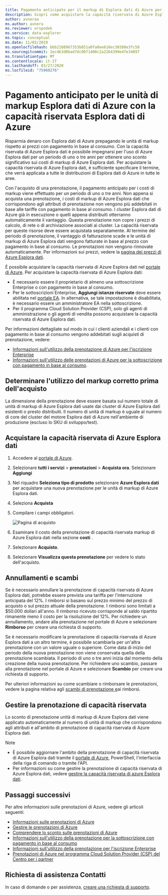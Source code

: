 ```yaml
---
title: Pagamento anticipato per il markup di Esplora dati di Azure per risparmiare denaro
description: Scopri come acquistare la capacità riservata di Azure Esplora dati per risparmiare sui costi di Esplora dati di Azure.
author: avneraa
ms.author: avnera
ms.reviewer: orspodek
ms.service: data-explorer
ms.topic: conceptual
ms.date: 11/03/2019
ms.openlocfilehash: bbb2108967353b851a0fa0ee610ec30380e3fc50
ms.sourcegitcommit: 2ec4b3d0bad7dc0071400c2a2264399e4fe34897
ms.translationtype: MT
ms.contentlocale: it-IT
ms.lasthandoff: 03/27/2020
ms.locfileid: "75969276"
---
```

# <a name="prepay-for-azure-data-explorer-markup-units-with-azure-data-explorer-reserved-capacity"></a>Pagamento anticipato per le unità di markup Esplora dati di Azure con la capacità riservata Esplora dati di Azure

Risparmia denaro con Esplora dati di Azure prepagando le unità di markup rispetto ai prezzi con pagamento in base al consumo. Con la capacità riservata di Azure Esplora dati è possibile impegnarsi per l'uso di Azure Esplora dati per un periodo di uno o tre anni per ottenere uno sconto significativo sui costi di markup di Azure Esplora dati. Per acquistare la capacità riservata di Azure Esplora dati, è sufficiente specificare il termine, che verrà applicata a tutte le distribuzioni di Esplora dati di Azure in tutte le aree.

Con l'acquisto di una prenotazione, il pagamento anticipato per i costi di markup viene effettuato per un periodo di uno o tre anni. Non appena si acquista una prenotazione, i costi di markup di Azure Esplora dati che corrispondono agli attributi di prenotazione non vengono più addebitati in base alle tariffe con pagamento in base al consumo. I cluster Esplora dati di Azure già in esecuzione o quelli appena distribuiti otterranno automaticamente il vantaggio. Questa prenotazione non copre i prezzi di calcolo, di rete o di archiviazione associati ai cluster. La capacità riservata per queste risorse deve essere acquistata separatamente. Al termine del periodo di prenotazione, il vantaggio di fatturazione scade e le unità di markup di Azure Esplora dati vengono fatturate in base al prezzo con pagamento in base al consumo. Le prenotazioni non vengono rinnovate automaticamente. Per informazioni sui prezzi, vedere la [pagina dei prezzi di Azure Esplora dati](https://azure.microsoft.com/pricing/details/data-explorer/).

È possibile acquistare la capacità riservata di Azure Esplora dati nel [portale di Azure](https://portal.azure.com). Per acquistare la capacità riservata di Azure Esplora dati:

* È necessario essere il proprietario di almeno una sottoscrizione Enterprise o con pagamento in base al consumo.
* Per le sottoscrizioni Enterprise, **Aggiungi istanze riservate** deve essere abilitata nel [portale EA](https://ea.azure.com). In alternativa, se tale impostazione è disabilitata, è necessario essere un amministratore EA nella sottoscrizione.
* Per il programma Cloud Solution Provider (CSP), solo gli agenti di amministrazione o gli agenti di vendita possono acquistare la capacità riservata di Azure Esplora dati.

Per informazioni dettagliate sul modo in cui i clienti aziendali e i clienti con pagamento in base al consumo vengono addebitati sugli acquisti di prenotazione, vedere:
* [Informazioni sull'utilizzo della prenotazione di Azure per l'iscrizione Enterprise](../cost-management-billing/reservations/understand-reserved-instance-usage-ea.md) 
* [Informazioni sull'utilizzo delle prenotazioni di Azure per la sottoscrizione con pagamento in base al consumo](../cost-management-billing/reservations/understand-reserved-instance-usage.md).

## <a name="determine-the-right-markup-usage-before-purchase"></a>Determinare l'utilizzo del markup corretto prima dell'acquisto

La dimensione della prenotazione deve essere basata sul numero totale di unità di markup di Azure Esplora dati usate dai cluster di Azure Esplora dati esistenti o presto distribuiti. Il numero di unità di markup è uguale al numero di core del cluster del motore Esplora dati di Azure nell'ambiente di produzione (escluso lo SKU di sviluppo/test). 

## <a name="buy-azure-data-explorer-reserved-capacity"></a>Acquistare la capacità riservata di Azure Esplora dati

1. Accedere al [portale di Azure](https://portal.azure.com).
1. Selezionare **tutti i servizi** > **prenotazioni** > **Acquista ora**. Selezionare **Aggiungi**
1. Nel riquadro **Seleziona tipo di prodotto** selezionare **Azure Esplora dati** per acquistare una nuova prenotazione per le unità di markup di Azure Esplora dati. 
1. Seleziona **Acquista**
1. Compilare i campi obbligatori. 

    ![Pagina di acquisto](media/pricing-reserved-capacity/purchase-page.png)

1. Esaminare il costo della prenotazione di capacità riservata markup di Azure Esplora dati nella sezione **costi** .
1. Selezionare **Acquisto**.
1. Selezionare **Visualizza questa prenotazione** per vedere lo stato dell'acquisto.

## <a name="cancellations-and-exchanges"></a>Annullamenti e scambi

Se è necessario annullare la prenotazione di capacità riservata di Azure Esplora dati, potrebbe essere prevista una tariffa per l'interruzione anticipata del 12%. I rimborsi si basano sul prezzo minimo del prezzo di acquisto o sul prezzo attuale della prenotazione. I rimborsi sono limitati a $50.000 dollari all'anno. Il rimborso ricevuto corrisponde al saldo ripartito rimanente meno il costo per la risoluzione del 12%. Per richiedere un annullamento, andare alla prenotazione nel portale di Azure e selezionare **Rimborso** per creare una richiesta di supporto.

Se è necessario modificare la prenotazione di capacità riservata di Azure Esplora dati a un altro termine, è possibile scambiarla per un'altra prenotazione con un valore uguale o superiore. Come data di inizio del periodo della nuova prenotazione non viene conservata quella della prenotazione scambiata. Il periodo di uno o tre anni inizia dal momento della creazione della nuova prenotazione. Per richiedere uno scambio, passare alla prenotazione nel portale di Azure e selezionare **Scambio** per creare una richiesta di supporto.

Per ulteriori informazioni su come scambiare o rimborsare le prenotazioni, vedere la pagina relativa agli [scambi di prenotazione e](../cost-management-billing/reservations/exchange-and-refund-azure-reservations.md)ai rimborsi.

## <a name="manage-your-reserved-capacity-reservation"></a>Gestire la prenotazione di capacità riservata

Lo sconto di prenotazione unità di markup di Azure Esplora dati viene applicato automaticamente al numero di unità di markup che corrispondono agli attributi e all'ambito di prenotazione di capacità riservata di Azure Esplora dati. 


> [!NOTE]
> * È possibile aggiornare l'ambito della prenotazione di capacità riservata di Azure Esplora dati tramite il [portale di Azure](https://portal.azure.com), PowerShell, l'interfaccia della riga di comando o tramite l'API.
> * Per informazioni su come gestire la prenotazione di capacità riservata di Azure Esplora dati, vedere [gestire la capacità riservata di azure Esplora dati](../cost-management-billing/reservations/understand-azure-data-explorer-reservation-charges.md).

## <a name="next-steps"></a>Passaggi successivi

Per altre informazioni sulle prenotazioni di Azure, vedere gli articoli seguenti:

* [Informazioni sulle prenotazioni di Azure](../cost-management-billing/reservations/save-compute-costs-reservations.md)
* [Gestire le prenotazioni di Azure](../cost-management-billing/reservations/manage-reserved-vm-instance.md)
* [Comprendere lo sconto sulle prenotazioni di Azure](../cost-management-billing/reservations/understand-reservation-charges.md)
* [Informazioni sull'utilizzo della prenotazione per la sottoscrizione con pagamento in base al consumo](../cost-management-billing/reservations/understand-reserved-instance-usage.md)
* [Informazioni sull'utilizzo della prenotazione per l'iscrizione Enterprise](../cost-management-billing/reservations/understand-reserved-instance-usage-ea.md)
* [Prenotazioni di Azure nel programma Cloud Solution Provider (CSP) del Centro per i partner](https://docs.microsoft.com/partner-center/azure-reservations)

## <a name="need-help-contact-us"></a>Richiesta di assistenza Contatti

In caso di domande o per assistenza, [creare una richiesta di supporto](https://portal.azure.com/#blade/Microsoft_Azure_Support/HelpAndSupportBlade/newsupportrequest).
